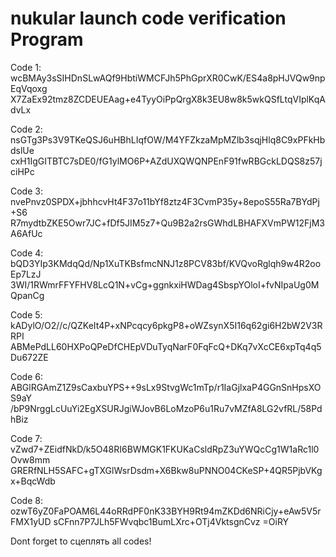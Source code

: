# nukular launch code verification Program

Code 1:
wcBMAy3sSIHDnSLwAQf9HbtiWMCFJh5PhGprXR0CwK/ES4a8pHJVQw9npEqVqoxg
X7ZaEx92tmz8ZCDEUEAag+e4TyyOiPpQrgX8k3EU8w8k5wkQSfLtqVIplKqAdvLx

Code 2:
nsGTg3Ps3V9TKeQSJ6uHBhLIqfOW/M4YFZkzaMpMZlb3sqjHlq8C9xPFkHbdslUe
cxH1IgGITBTC7sDE0/fG1ylMO6P+AZdUXQWQNPEnF91fwRBGckLDQS8z57jciHPc

Code 3:
nvePnvz0SPDX+jbhhcvHt4F37o11bYf8ztz4F3CvmP35y+8epoS55Ra7BYdPj+S6
R7mydtbZKE5Owr7JC+fDf5JIM5z7+Qu9B2a2rsGWhdLBHAFXVmPW12FjM3A6AfUc

Code 4:
bQD3YIp3KMdqQd/Np1XuTKBsfmcNNJ1z8PCV83bf/KVQvoRglqh9w4R2ooEp7LzJ
3WI/1RWmrFFYFHV8LcQ1N+vCg+ggnkxiHWDag4SbspYOloI+fvNIpaUg0MQpanCg

Code 5:
kADylO/O2//c/QZKeIt4P+xNPcqcy6pkgP8+oWZsynX5I16q62gi6H2bW2V3RRPI
ABMePdLL60HXPoQPeDfCHEpVDuTyqNarF0FqFcQ+DKq7vXcCE6xpTq4q5Du672ZE

Code 6:
ABGlRGAmZ1Z9sCaxbuYPS++9sLx9StvgWc1mTp/r1IaGjlxaP4GGnSnHpsXOS9aY
/bP9NrggLcUuYi2EgXSURJgiWJovB6LoMzoP6u1Ru7vMZfA8LG2vfRL/58PdhBiz

Code 7:
vZwd7+ZEidfNkD/k5O48RI6BWMGK1FKUKaCsldRpZ3uYWQcCg1W1aRc1l0Ovw8mm
GRERfNLH5SAFC+gTXGlWsrDsdm+X6Bkw8uPNNO04CKeSP+4QR5PjbVKgx+BqcWdb

Code 8:
ozwT6yZ0FaPOAM6L44oRRdPF0nK33BYH9Rt94mZKDd6NRiCjy+eAw5V5rFMX1yUD
sCFnn7P7JLh5FWvqbc1BumLXrc+OTj4VktsgnCvz
=OiRY


Dont forget to сцеплять all codes!
